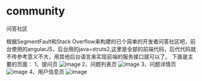 # community
问答社区

根据SegmentFault和Stack Overflow来构建的已个简单的开发者问答社区吧，前台使用的angularJS，后台用的java+struts2,这里是全部的前端代码，后代代码就不传参考意义不大，用其他后台语言来实现前端的服务接口就可以了。
下面是主要的页面：
1、提问页
![image](https://github.com/LittleDouBi/community/blob/master/askPage.png)
2、问题列表页
![image](https://github.com/LittleDouBi/community/blob/master/mainPage2.png)
3、问题详情页
![image](https://github.com/LittleDouBi/community/blob/master/detailPage.png)
4、用户信息页
![image](https://github.com/LittleDouBi/community/blob/master/userPage2.png)
